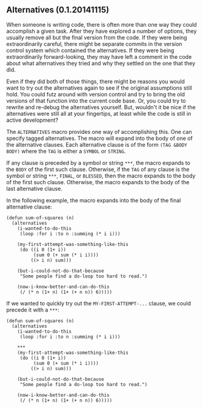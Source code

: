 ## Alternatives (0.1.20141115)

When someone is writing code, there is often more than one way they
could accomplish a given task.  After they have explored a number of
options, they usually remove all but the final version from the code.
If they were being extraordinarily careful, there might be separate
commits in the version control system which contained the
alternatives.  If they were being extraordinarily forward-looking,
they may have left a comment in the code about what alternatives they
tried and why they settled on the one that they did.

Even if they did both of those things, there might be reasons you
would want to try out the alternatives again to see if the original
assumptions still hold.  You could futz around with version control
and try to bring the old versions of that function into the current
code base.  Or, you could try to rewrite and re-debug the alternatives
yourself.  But, wouldn't it be nice if the alternatives were still all
at your fingertips, at least while the code is still in active
development?

The `ALTERNATIVES` macro provides one way of accomplishing this.  One
can specify tagged alternatives.  The macro will expand into the body
of one of the alternative clauses.  Each alternative clause is of the
form `(TAG &BODY BODY)` where the `TAG` is either a `SYMBOL` or
`STRING`.

If any clause is preceded by a symbol or string `***`, the macro
expands to the `BODY` of the first such clause.  Otherwise, if the
`TAG` of any clause is the symbol or string `***`, `FINAL`, or
`BLESSED`, then the macro expands to the body of the first such
clause.  Otherwise, the macro expands to the body of the last
alternative clause.

In the following example, the macro expands into the body of the final
alternative clause:

    (defun sum-of-squares (n)
      (alternatives
        (i-wanted-to-do-this
         (loop :for i :to n :summing (* i i)))

        (my-first-attempt-was-something-like-this
         (do ((i 0 (1+ i))
              (sum 0 (+ sum (* i i))))
             ((> i n) sum)))

        (but-i-could-not-do-that-because
         "Some people find a do-loop too hard to read.")

        (now-i-know-better-and-can-do-this
         (/ (* n (1+ n) (1+ (+ n n)) 6)))))

If we wanted to quickly try out the `MY-FIRST-ATTEMPT-...` clause, we
could precede it with a `***`:

    (defun sum-of-squares (n)
      (alternatives
        (i-wanted-to-do-this
         (loop :for i :to n :summing (* i i)))

        ***
        (my-first-attempt-was-something-like-this
         (do ((i 0 (1+ i))
              (sum 0 (+ sum (* i i))))
             ((> i n) sum)))

        (but-i-could-not-do-that-because
         "Some people find a do-loop too hard to read.")

        (now-i-know-better-and-can-do-this
         (/ (* n (1+ n) (1+ (+ n n)) 6)))))
